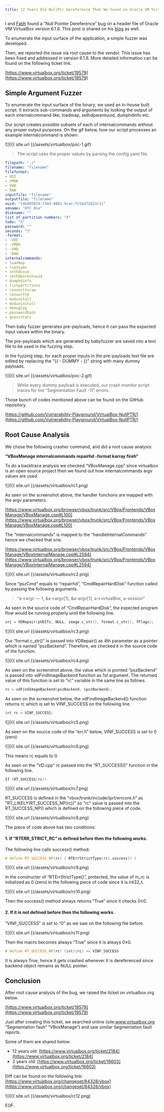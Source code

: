 ```yaml
---
title: 12 Years Old NullPtr Dereference That We Found on Oracle VM VirtualBox
---
```


I and [Fatih](https://www.linkedin.com/in/fatiherdogan1) found a “Null Pointer Dereference” bug on a header file of Oracle VM VirtualBox version 6.1.6. This post is shared on his [blog](https://medium.com/@fecassie) as well. 

To enumerate the input surface of the application, a simple fuzzer was developed.

Then, we reported the issue via root cause to the vendor.
This issue has been fixed and addressed in version 6.1.6. More detailed information can be found on the following ticket link.

[https://www.virtualbox.org/ticket/19579](https://www.virtualbox.org/ticket/19579)

## Simple Argument Fuzzer

To enumerate the input surface of the binary, we used an in-house built script. It extracts sub-commands and arguments by looking the output of each internalcommand like; loadmap, sethdparentuuid, dumphdinfo etc.

Our script creates possible subsets of each of internalcommands without any proper output purposes. On the gif below, how our script processes an example internalcommand is shown.

![]({{ site.url }}/assets/virtualbox/poc-1.gif)

> The script uses the proper values by parsing the config.yaml file.
```yaml
filepath: "./" 
filename: "filename" 
fileformat:
- VDI
- VMDK
- VHD
- RAW
inputfile: "filename"
outputfile: "filename"
uuid: "{ded05829-f34d-4881-9cac-fc5ad72d23c1}"
vmname: "HTC One"
diskname: "" 
list of partition numbers: "X"
todo: "X" 
password: ""
seconds: "1"
-format:
- -VDI
- -VMDK
- -VHD
- -RAW 
internalcommands:
- loadmap
- loadsyms
- sethduuid
- sethdparentuuid
- dumphdinfo
- listpartitions
- converttoraw
- converthd
- modinstall
- moduninstall
- debuglog
- passwordhash
- gueststats
```


Then baby fuzzer generates pre-payloads, hence it can pass the expected input values within the binary.

The pre-payloads which are generated by babyfuzzer are saved into a text file to be used in the fuzzing step.

In the fuzzing step, for each proper inputs in the pre-payloads text file are edited by replacing the 
“\{\{  - DUMMY  - \}\}” string with many dummy payloads.

![]({{ site.url }}/assets/virtualbox/poc-2.gif)

> While every dummy payload is executed, our crash monitor script traces for the “Segmentation Fault -11” errors.

Those bunch of codes mentioned above can be found on the GitHub repository.

[https://github.com/Vulnerability-Playground/VirtualBox-NullPTR/](https://github.com/Vulnerability-Playground/VirtualBox-NullPTR/)
## Root Cause Analysis

We chose the following crasher command, and did a root cause analysis: 

**“VBoxManage internalcommands repairhd -format karray fireh”**

To do a backtrace analysis we checked “VBoxManage.cpp” since virtualbox is an open source project then we found out how internalcommands argv values are used.

![]({{ site.url }}/assets/virtualbox/rc1.png)

As seen on the screenshot above, the handler functions are mapped with the argv parameters.

[https://www.virtualbox.org/browser/vbox/trunk/src/VBox/Frontends/VBoxManage/VBoxManage.cpp#L100](https://www.virtualbox.org/browser/vbox/trunk/src/VBox/Frontends/VBoxManage/VBoxManage.cpp#L100)

The “internalcommands” is mapped to the “handleInternalCommands” hence we checked that one.

[https://www.virtualbox.org/browser/vbox/trunk/src/VBox/Frontends/VBoxManage/VBoxInternalManage.cpp#L2594](https://www.virtualbox.org/browser/vbox/trunk/src/VBox/Frontends/VBoxManage/VBoxInternalManage.cpp#L2594)

![]({{ site.url }}/assets/virtualbox/rc2.png) 

Since “pszCmd” equals to “repairhd”, “CmdRepairHardDisk” function called by passing the following arguments.

> “a->argc — 1, &a->argv[1], &a-argv[1], a->virtualBox, a-session”

As seen in the source code of “CmdRepairHardDisk”, the expected program flow would be running properly until the following line.

```cpp
vrc = VDRepair(pVDIfs, NULL, image.c_str(), format.c_str(), fFlags);
```

![]({{ site.url }}/assets/virtualbox/rc3.png)

Our “format.c_str()” is passed into VDRepair() as 4th parameter as a pointer which is named “pszBackend”. Therefore, we checked it in the source code of the function.

![]({{ site.url }}/assets/virtualbox/rc4.png)

As seen on the screenshot above, the value which is pointed “pszBackend” is passed into vdFindImageBackend function as 1st argument.
The returned value of this function is set to “rc” variable in the same line as follows.

```cpp
rc = vdFindImageBackend(pszBackend, &pszBackend);
```

As seen on the screenshot below, the vdFindImageBackend() function returns rc which is set to VINF_SUCCESS on the following line.

```cpp
int rc = VINF_SUCCESS;
```

![]({{ site.url }}/assets/virtualbox/rc5.png)

As seen on the source code of the “err.h” below, VINF_SUCCESS is set to 0 (zero).

![]({{ site.url }}/assets/virtualbox/rc6.png)

This means rc equals to 0.

As seen on the “VD.cpp” rc passed into the “RT_SUCCESS()” function in the following line.

```cpp
If (RT_SUCCESS(rc))
```

![]({{ site.url }}/assets/virtualbox/rc7.png)

RT_SUCCESS is defined in the “vbox/trunk/include/iprt/errcore.h” as “RT_LIKELY(RT_SUCCESS_NP(rc))” so “rc” value is passed into the RT_SUCCESS_NP() which is defined on the following piece of code.

![]({{ site.url }}/assets/virtualbox/rc8.png)

The piece of code above has two conditions:


#### 1. If “RTERR_STRICT_RC” is defined before then the following works.

The following line calls success() method.

```cpp
# define RT_SUCCESS_NP(rc) ( RTErrStrictType(rc).success() )
```

![]({{ site.url }}/assets/virtualbox/rc9.png)

In the constructer of “RTErrStrictType()”, protected, the value of m_rc is initialized as 0 (zero) in the following piece of code since it is int32_t.

![]({{ site.url }}/assets/virtualbox/rc10.png)

Then the success() method always returns “True” since it checks 0≥0.


#### 2. If it is not defined before then the following works.

“VINF_SUCCESS” is set to “0” as we saw on the following file before.

![]({{ site.url }}/assets/virtualbox/rc11.png)

Then the macro becomes always “True” since it is always 0≥0.

```cpp
# define RT_SUCCESS_NP(rc) (int)(rc) >= VINF_SUCCESS
```

It is always True, hence it gets crashed whenever it is dereferenced since backend object remains as NULL pointer.

## Conclusion

After root cause analysis of the bug, we raised the ticket on virtualbox.org below.

[https://www.virtualbox.org/ticket/19579](https://www.virtualbox.org/ticket/19579)

Just after creating this ticket, we searched online (site:www.virtualbox.org “Segmentation fault” “VBoxManage”) and saw similar Segmentation fault reports.

Some of them are shared below:
- 12 years old: [https://www.virtualbox.org/ticket/2184](https://www.virtualbox.org/ticket/2184)
- 3 years old: [https://www.virtualbox.org/ticket/16603](https://www.virtualbox.org/ticket/16603)

Diff can be found on the following link:
[https://www.virtualbox.org/changeset/84328/vbox](https://www.virtualbox.org/changeset/84328/vbox)

![]({{ site.url }}/assets/virtualbox/rc12.png)

EOF.
